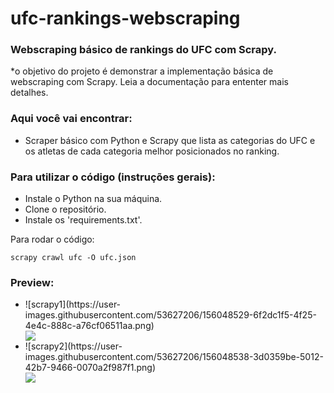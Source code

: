 # ufc-rankings-webscraping
<h3>Webscraping básico de rankings do UFC com Scrapy.</h3>

<p>*o objetivo do projeto é demonstrar a implementação básica de webscraping com Scrapy. Leia a documentação para ententer mais detalhes.</p>

<h3> Aqui você vai encontrar: </h3>
<ul>
  <li>Scraper básico com Python e Scrapy que lista as categorias do UFC e os atletas de cada categoria melhor posicionados no ranking.</li>
</ul>

<h3> Para utilizar o código (instruções gerais): </h3>
<ul>
  <li>Instale o Python na sua máquina.</li>
  <li>Clone o repositório.</li>
  <li>Instale os 'requirements.txt'.</li>
</ul>
<p>Para rodar o código:</p>

    scrapy crawl ufc -O ufc.json

<h3> Preview: </h3>
<ul>
  <li>![scrapy1](https://user-images.githubusercontent.com/53627206/156048529-6f2dc1f5-4f25-4e4c-888c-a76cf06511aa.png)</li>
  <img src="https://user-images.githubusercontent.com/53627206/156048529-6f2dc1f5-4f25-4e4c-888c-a76cf06511aa.png">
  <li>![scrapy2](https://user-images.githubusercontent.com/53627206/156048538-3d0359be-5012-42b7-9466-0070a2f987f1.png)</li>
  <img src="https://user-images.githubusercontent.com/53627206/156048538-3d0359be-5012-42b7-9466-0070a2f987f1.png">
</ul>
